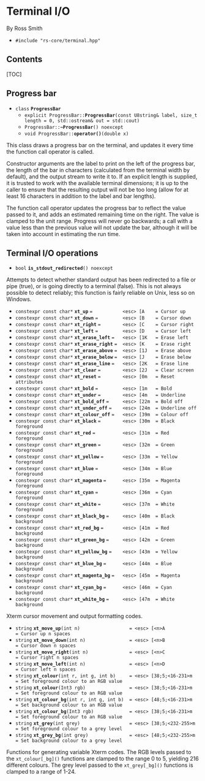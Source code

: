 # Terminal I/O #

By Ross Smith

* `#include "rs-core/terminal.hpp"`

## Contents ##

[TOC]

## Progress bar ##

* `class` **`ProgressBar`**
    * `explicit ProgressBar::`**`ProgressBar`**`(const U8string& label, size_t length = 0, std::ostream& out = std::cout)`
    * `ProgressBar::`**`~ProgressBar`**`() noexcept`
    * `void ProgressBar::`**`operator()`**`(double x)`

This class draws a progress bar on the terminal, and updates it every time the
function call operator is called.

Constructor arguments are the label to print on the left of the progress bar,
the length of the bar in characters (calculated from the terminal width by
default), and the output stream to write it to. If an explicit length is
supplied, it is trusted to work with the available terminal dimensions; it is
up to the caller to ensure that the resulting output will not be too long
(allow for at least 16 characters in addition to the label and bar lengths).

The function call operator updates the progress bar to reflect the value
passed to it, and adds an estimated remaining time on the right. The value is
clamped to the unit range. Progress will never go backwards; a call with a
value less than the previous value will not update the bar, although it will
be taken into account in estimating the run time.

## Terminal I/O operations ##

* `bool` **`is_stdout_redirected`**`() noexcept`

Attempts to detect whether standard output has been redirected to a file or
pipe (true), or is going directly to a terminal (false). This is not always
possible to detect reliably; this function is fairly reliable on Unix, less so
on Windows.

* `constexpr const char*` **`xt_up`** `=           <esc> [A    = Cursor up`
* `constexpr const char*` **`xt_down`** `=         <esc> [B    = Cursor down`
* `constexpr const char*` **`xt_right`** `=        <esc> [C    = Cursor right`
* `constexpr const char*` **`xt_left`** `=         <esc> [D    = Cursor left`
* `constexpr const char*` **`xt_erase_left`** `=   <esc> [1K   = Erase left`
* `constexpr const char*` **`xt_erase_right`** `=  <esc> [K    = Erase right`
* `constexpr const char*` **`xt_erase_above`** `=  <esc> [1J   = Erase above`
* `constexpr const char*` **`xt_erase_below`** `=  <esc> [J    = Erase below`
* `constexpr const char*` **`xt_erase_line`** `=   <esc> [2K   = Erase line`
* `constexpr const char*` **`xt_clear`** `=        <esc> [2J   = Clear screen`
* `constexpr const char*` **`xt_reset`** `=        <esc> [0m   = Reset attributes`
* `constexpr const char*` **`xt_bold`** `=         <esc> [1m   = Bold`
* `constexpr const char*` **`xt_under`** `=        <esc> [4m   = Underline`
* `constexpr const char*` **`xt_bold_off`** `=     <esc> [22m  = Bold off`
* `constexpr const char*` **`xt_under_off`** `=    <esc> [24m  = Underline off`
* `constexpr const char*` **`xt_colour_off`** `=   <esc> [39m  = Colour off`
* `constexpr const char*` **`xt_black`** `=        <esc> [30m  = Black foreground`
* `constexpr const char*` **`xt_red`** `=          <esc> [31m  = Red foreground`
* `constexpr const char*` **`xt_green`** `=        <esc> [32m  = Green foreground`
* `constexpr const char*` **`xt_yellow`** `=       <esc> [33m  = Yellow foreground`
* `constexpr const char*` **`xt_blue`** `=         <esc> [34m  = Blue foreground`
* `constexpr const char*` **`xt_magenta`** `=      <esc> [35m  = Magenta foreground`
* `constexpr const char*` **`xt_cyan`** `=         <esc> [36m  = Cyan foreground`
* `constexpr const char*` **`xt_white`** `=        <esc> [37m  = White foreground`
* `constexpr const char*` **`xt_black_bg`** `=     <esc> [40m  = Black background`
* `constexpr const char*` **`xt_red_bg`** `=       <esc> [41m  = Red background`
* `constexpr const char*` **`xt_green_bg`** `=     <esc> [42m  = Green background`
* `constexpr const char*` **`xt_yellow_bg`** `=    <esc> [43m  = Yellow background`
* `constexpr const char*` **`xt_blue_bg`** `=      <esc> [44m  = Blue background`
* `constexpr const char*` **`xt_magenta_bg`** `=   <esc> [45m  = Magenta background`
* `constexpr const char*` **`xt_cyan_bg`** `=      <esc> [46m  = Cyan background`
* `constexpr const char*` **`xt_white_bg`** `=     <esc> [47m  = White background`

Xterm cursor movement and output formatting codes.

* `string` **`xt_move_up`**`(int n)                  = <esc> [<n>A             = Cursor up n spaces`
* `string` **`xt_move_down`**`(int n)                = <esc> [<n>B             = Cursor down n spaces`
* `string` **`xt_move_right`**`(int n)               = <esc> [<n>C             = Cursor right n spaces`
* `string` **`xt_move_left`**`(int n)                = <esc> [<n>D             = Cursor left n spaces`
* `string` **`xt_colour`**`(int r, int g, int b)     = <esc> [38;5;<16-231>m   = Set foreground colour to an RGB value`
* `string` **`xt_colour`**`(Int3 rgb)                = <esc> [38;5;<16-231>m   = Set foreground colour to an RGB value`
* `string` **`xt_colour_bg`**`(int r, int g, int b)  = <esc> [48;5;<16-231>m   = Set background colour to an RGB value`
* `string` **`xt_colour_bg`**`(Int3 rgb)             = <esc> [38;5;<16-231>m   = Set foreground colour to an RGB value`
* `string` **`xt_grey`**`(int grey)                  = <esc> [38;5;<232-255>m  = Set foreground colour to a grey level`
* `string` **`xt_grey_bg`**`(int grey)               = <esc> [48;5;<232-255>m  = Set background colour to a grey level`

Functions for generating variable Xterm codes. The RGB levels passed to the
`xt_colour[_bg]()` functions are clamped to the range 0 to 5, yielding 216
different colours. The grey level passed to the `xt_grey[_bg]()` functions is
clamped to a range of 1-24.
